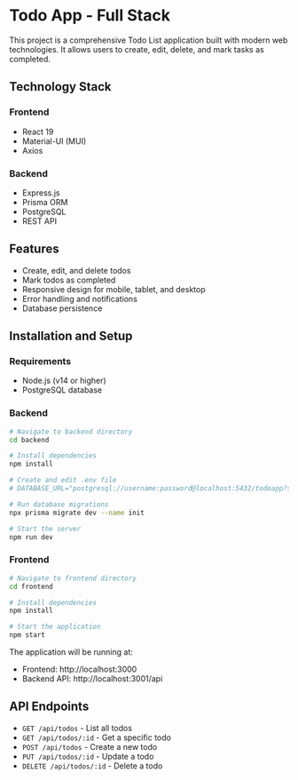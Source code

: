 # Todo App - Full Stack

This project is a comprehensive Todo List application built with modern web technologies. It allows users to create, edit, delete, and mark tasks as completed.

## Technology Stack

### Frontend
- React 19
- Material-UI (MUI)
- Axios

### Backend
- Express.js
- Prisma ORM
- PostgreSQL
- REST API

## Features

- Create, edit, and delete todos
- Mark todos as completed
- Responsive design for mobile, tablet, and desktop
- Error handling and notifications
- Database persistence

## Installation and Setup

### Requirements

- Node.js (v14 or higher)
- PostgreSQL database

### Backend

```bash
# Navigate to backend directory
cd backend

# Install dependencies
npm install

# Create and edit .env file
# DATABASE_URL="postgresql://username:password@localhost:5432/todoapp?schema=public"

# Run database migrations
npx prisma migrate dev --name init

# Start the server
npm run dev
```

### Frontend

```bash
# Navigate to frontend directory
cd frontend

# Install dependencies
npm install

# Start the application
npm start
```

The application will be running at:
- Frontend: http://localhost:3000
- Backend API: http://localhost:3001/api

## API Endpoints

- `GET /api/todos` - List all todos
- `GET /api/todos/:id` - Get a specific todo
- `POST /api/todos` - Create a new todo
- `PUT /api/todos/:id` - Update a todo
- `DELETE /api/todos/:id` - Delete a todo